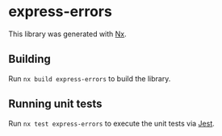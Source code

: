 # express-errors

This library was generated with [Nx](https://nx.dev).

## Building

Run `nx build express-errors` to build the library.

## Running unit tests

Run `nx test express-errors` to execute the unit tests via [Jest](https://jestjs.io).
